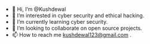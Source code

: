- 👋 Hi, I’m @Kushdewal
- 👀 I’m interested in cyber security and ethical hacking. 
- 🌱 I’m currently learning cyber security. 
- 💞️ I’m looking to collaborate on open source projects.
- 📫 How to reach me kushdewal123@gmail.com . 

<!---
Kushdewal/Kushdewal is a ✨ special ✨ repository because its `README.md` (this file) appears on your GitHub profile.
You can click the Preview link to take a look at your changes.
--->
